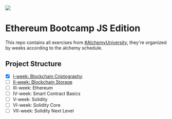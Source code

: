 <img src="https://assets-global.website-files.com/5f973c970bea5548ad4287ef/6088f4c7c34ad61ab10cdf72_horizontal-logo-onecolor-neutral-alchemy.svg">

# Ethereum Bootcamp JS Edition
This repo contains all exercises from [#AlchemyUniversity](https://university.alchemy.com/), they're organized by weeks according to the alchemy schedule.

## Project Structure
- [x] [I-week: Blockchain Criptography](./projects/I-week/)
- [ ] [II-week: Blockchain Storage](./projects/II-week/)
- [ ] III-week: Ethereum
- [ ] IV-week: Smart Contract Basics
- [ ] V-week: Solidity
- [ ] VI-week: Solidity Core
- [ ] VII-week: Solidity Next Level
